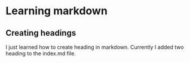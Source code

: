 # Learning markdown
## Creating headings
I just learned how to create heading in markdown. Currently I added two heading to the index.md file.
